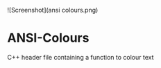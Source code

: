 ![Screenshot](ansi colours.png)
# ANSI-Colours
C++ header file containing a function to colour text
